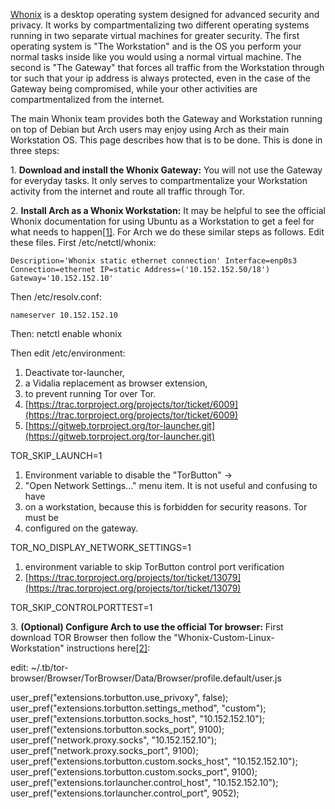[Whonix](https://www.whonix.org) is a desktop operating system designed for advanced security and privacy. It works by compartmentalizing two different operating systems running in two separate virtual machines for greater security. The first operating system is "The Workstation" and is the OS you perform your normal tasks inside like you would using a normal virtual machine. The second is "The Gateway" that forces all traffic from the Workstation through tor such that your ip address is always protected, even in the case of the Gateway being compromised, while your other activities are compartmentalized from the internet.

The main Whonix team provides both the Gateway and Workstation running on top of Debian but Arch users may enjoy using Arch as their main Workstation OS. This page describes how that is to be done. This is done in three steps:

1\. **Download and install the Whonix Gateway:** You will not use the Gateway for everyday tasks. It only serves to compartmentalize your Workstation activity from the internet and route all traffic through Tor.

2\. **Install Arch as a Whonix Workstation:** It may be helpful to see the official Whonix documentation for using Ubuntu as a Workstation to get a feel for what needs to happen[[1]](https://www.whonix.org/wiki/Ubuntu). For Arch we do these similar steps as follows. Edit these files. First /etc/netctl/whonix:

`Description='Whonix static ethernet connection' Interface=enp0s3 Connection=ethernet IP=static Address=('10.152.152.50/18') Gateway='10.152.152.10'`

Then /etc/resolv.conf:

`nameserver 10.152.152.10`

Then: netctl enable whonix

Then edit /etc/environment:

1.  Deactivate tor-launcher,
2.  a Vidalia replacement as browser extension,
3.  to prevent running Tor over Tor.
4.  [https://trac.torproject.org/projects/tor/ticket/6009](https://trac.torproject.org/projects/tor/ticket/6009)
5.  [https://gitweb.torproject.org/tor-launcher.git](https://gitweb.torproject.org/tor-launcher.git)

TOR_SKIP_LAUNCH=1

1.  Environment variable to disable the "TorButton" ->
2.  "Open Network Settings..." menu item. It is not useful and confusing to have
3.  on a workstation, because this is forbidden for security reasons. Tor must be
4.  configured on the gateway.

TOR_NO_DISPLAY_NETWORK_SETTINGS=1

1.  environment variable to skip TorButton control port verification
2.  [https://trac.torproject.org/projects/tor/ticket/13079](https://trac.torproject.org/projects/tor/ticket/13079)

TOR_SKIP_CONTROLPORTTEST=1

3\. **(Optional) Configure Arch to use the official Tor browser:** First download TOR Browser then follow the "Whonix-Custom-Linux-Workstation" instructions here[[2]](https://www.whonix.org/wiki/Tor_Browser/Advanced_Users):

edit: ~/.tb/tor-browser/Browser/TorBrowser/Data/Browser/profile.default/user.js

user_pref("extensions.torbutton.use_privoxy", false); user_pref("extensions.torbutton.settings_method", "custom"); user_pref("extensions.torbutton.socks_host", "10.152.152.10"); user_pref("extensions.torbutton.socks_port", 9100); user_pref("network.proxy.socks", "10.152.152.10"); user_pref("network.proxy.socks_port", 9100); user_pref("extensions.torbutton.custom.socks_host", "10.152.152.10"); user_pref("extensions.torbutton.custom.socks_port", 9100); user_pref("extensions.torlauncher.control_host", "10.152.152.10"); user_pref("extensions.torlauncher.control_port", 9052);